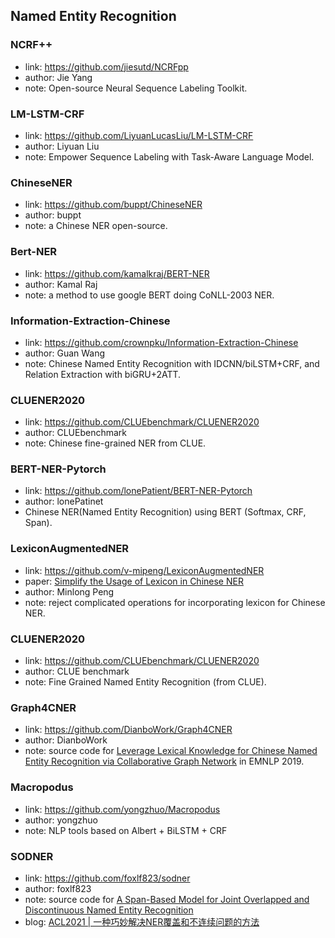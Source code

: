 ## **Named Entity Recognition**


### NCRF++
  * link: https://github.com/jiesutd/NCRFpp
  * author: Jie Yang 
  * note: Open-source Neural Sequence Labeling Toolkit.

### LM-LSTM-CRF
  * link: https://github.com/LiyuanLucasLiu/LM-LSTM-CRF
  * author: Liyuan Liu
  * note: Empower Sequence Labeling with Task-Aware Language Model.

### ChineseNER
  * link: https://github.com/buppt/ChineseNER
  * author: buppt
  * note: a Chinese NER open-source.

### Bert-NER
  * link: https://github.com/kamalkraj/BERT-NER
  * author: Kamal Raj 
  * note: a method to use google BERT doing CoNLL-2003 NER.

### Information-Extraction-Chinese
  * link: https://github.com/crownpku/Information-Extraction-Chinese
  * author: Guan Wang
  * note: Chinese Named Entity Recognition with IDCNN/biLSTM+CRF, and Relation Extraction with biGRU+2ATT.

### CLUENER2020
  * link: https://github.com/CLUEbenchmark/CLUENER2020
  * author: CLUEbenchmark
  * note: Chinese fine-grained NER from CLUE.

### BERT-NER-Pytorch
  * link: https://github.com/lonePatient/BERT-NER-Pytorch
  * author: lonePatinet
  * Chinese NER(Named Entity Recognition) using BERT (Softmax, CRF, Span).

### LexiconAugmentedNER
  * link: https://github.com/v-mipeng/LexiconAugmentedNER 
  * paper: [Simplify the Usage of Lexicon in Chinese NER](https://arxiv.org/pdf/1908.05969.pdf)
  * author: Minlong Peng
  * note: reject complicated operations for incorporating lexicon for Chinese NER.

### CLUENER2020
  * link: https://github.com/CLUEbenchmark/CLUENER2020
  * author: CLUE benchmark
  * note: Fine Grained Named Entity Recognition (from CLUE).
  
### Graph4CNER
  * link: https://github.com/DianboWork/Graph4CNER
  * author: DianboWork
  * note: source code for [Leverage Lexical Knowledge for Chinese Named Entity Recognition via Collaborative Graph Network](https://aclanthology.org/D19-1396.pdf) in EMNLP 2019.

### Macropodus
  * link: https://github.com/yongzhuo/Macropodus
  * author: yongzhuo
  * note: NLP tools based on Albert + BiLSTM + CRF

### SODNER
  * link: https://github.com/foxlf823/sodner
  * author: foxlf823
  * note: source code for [A Span-Based Model for Joint Overlapped and Discontinuous Named Entity Recognition](https://arxiv.org/pdf/2106.14373.pdf)
  * blog: [ACL2021 | 一种巧妙解决NER覆盖和不连续问题的方法](https://mp.weixin.qq.com/s/SundMXWB_2l-MXh0bu9g1w)
